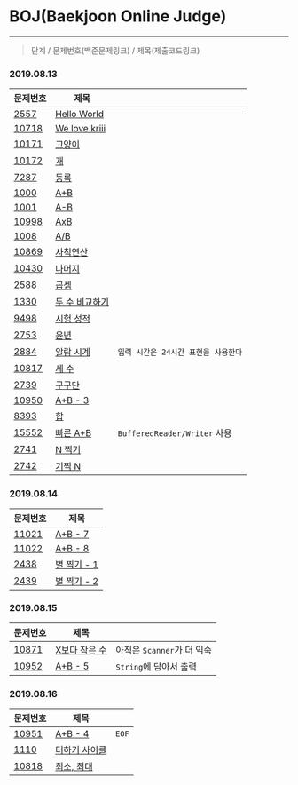 # BOJ(Baekjoon Online Judge)
---
> 단계 / 문제번호(백준문제링크) / 제목(제출코드링크)
### 2019.08.13
|문제번호|제목||
|---|---|---|
|[2557](https://www.acmicpc.net/problem/2557)|[Hello World](java/2557.java)|
|[10718](https://www.acmicpc.net/problem/10718)|[We love kriii](java/10718.java)|
|[10171](https://www.acmicpc.net/problem/10171)|[고양이](java/10171.java)
|[10172](https://www.acmicpc.net/problem/10172)|[개](java/10172.java)
|[7287](https://www.acmicpc.net/problem/7287)|[등록](java/7287.java)
|[1000](https://www.acmicpc.net/problem/1000)|[A+B](java/1000.java)
|[1001](https://www.acmicpc.net/problem/1001)|[A-B](java/1001.java)
|[10998](https://www.acmicpc.net/problem/10998)|[AxB](java/10998.java)
|[1008](https://www.acmicpc.net/problem/1008)|[A/B](java/1008.java)
|[10869](https://www.acmicpc.net/problem/10869)|[사칙연산](java/10869.java)
|[10430](https://www.acmicpc.net/problem/10430)|[나머지](java/10430.java)
|[2588](https://www.acmicpc.net/problem/2588)|[곱셈](java/2588.java)
|[1330](https://www.acmicpc.net/problem/1330)|[두 수 비교하기](java/1330.java)
|[9498](https://www.acmicpc.net/problem/9498)|[시험 성적](java/9498.java)
|[2753](https://www.acmicpc.net/problem/2753)|[윤년](java/2753.java)
|[2884](https://www.acmicpc.net/problem/2884)|[알람 시계](java/2884.java)|`입력 시간은 24시간 표현을 사용한다`
|[10817](https://www.acmicpc.net/problem/10817)|[세 수](java/10817.java)
|[2739](https://www.acmicpc.net/problem/2739)|[구구단](java/2739.java)
|[10950](https://www.acmicpc.net/problem/10950)|[A+B - 3](java/10950.java)
|[8393](https://www.acmicpc.net/problem/8393)|[합](java/8393.java)
|[15552](https://www.acmicpc.net/problem/15552)|[빠른 A+B](java/15552.java)|`BufferedReader/Writer` 사용
|[2741](https://www.acmicpc.net/problem/2741)|[N 찍기](java/2741.java)
|[2742](https://www.acmicpc.net/problem/2742)|[기찍 N](java/2742.java)

### 2019.08.14
|문제번호|제목|
|---|---|
|[11021](https://www.acmicpc.net/problem/11021)|[A+B - 7](java/11021.java)|
|[11022](https://www.acmicpc.net/problem/11022)|[A+B - 8](java/11022.java)|
|[2438](https://www.acmicpc.net/problem/2438)|[별 찍기 - 1](java/2438.java)|
|[2439](https://www.acmicpc.net/problem/2439)|[별 찍기 - 2](java/2439.java)|

### 2019.08.15
|문제번호|제목||
|---|---|---|
|[10871](https://www.acmicpc.net/problem/10871)|[X보다 작은 수](java/10871.java)|아직은 `Scanner`가 더 익숙
|[10952](https://www.acmicpc.net/problem/10952)|[A+B - 5](java/10952.java)|`String`에 담아서 출력

### 2019.08.16
|문제번호|제목||
|---|---|---|
|[10951](https://www.acmicpc.net/problem/10951)|[A+B - 4](java/10951.java)|`EOF`
|[1110](https://www.acmicpc.net/problem/1110)|[더하기 사이클](java/1110.java)
|[10818](https://www.acmicpc.net/problem/10818)|[최소, 최대](java/10818.java)